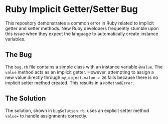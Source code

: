 # Ruby Implicit Getter/Setter Bug

This repository demonstrates a common error in Ruby related to implicit getter and setter methods.  New Ruby developers frequently stumble upon this issue when they expect the language to automatically create instance variables.

## The Bug

The `bug.rb` file contains a simple class with an instance variable `@value`.  The `value` method acts as an implicit getter. However, attempting to assign a new value directly through `my_object.value = 20` fails because there is no implicit setter method created. This results in a `NoMethodError`.

## The Solution

The solution, shown in `bugSolution.rb`, uses an explicit setter method `value=` to handle assignments correctly.